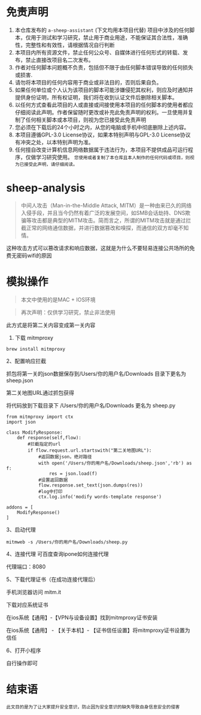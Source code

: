 # 免责声明

1. 本仓库发布的 `a-sheep-assistant` (下文均用本项目代替) 项目中涉及的任何脚本，仅用于测试和学习研究，禁止用于商业用途，不能保证其合法性，准确性，完整性和有效性，请根据情况自行判断
2. 本项目内所有资源文件，禁止任何公众号、自媒体进行任何形式的转载、发布，禁止直接改项目名二次发布。
3. 作者对任何脚本问题概不负责，包括但不限于由任何脚本错误导致的任何损失或损害.
4. 请勿将本项目的任何内容用于商业或非法目的，否则后果自负。
5. 如果任何单位或个人认为该项目的脚本可能涉嫌侵犯其权利，则应及时通知并提供身份证明，所有权证明，我们将在收到认证文件后删除相关脚本。
6. 以任何方式查看此项目的人或直接或间接使用本项目的任何脚本的使用者都应仔细阅读此声明。作者保留随时更改或补充此免责声明的权利。一旦使用并复制了任何相关脚本或本项目，则视为您已接受此免责声明
7. 您必须在下载后的24个小时之内，从您的电脑或手机中彻底删除上述内容。
8. 本项目遵循GPL-3.0 License协议，如果本特别声明与GPL-3.0 License协议有冲突之处，以本特别声明为准。
9. 任何擅自改变计算机信息网络数据属于违法行为，本项目不提供成品可运行程序，仅做学习研究使用。
`您使用或者复制了本仓库且本人制作的任何代码或项目，则视为已接受此声明，请仔细阅读。`


# sheep-analysis

> 中间人攻击（Man-in-the-Middle Attack, MITM）是一种由来已久的网络入侵手段，并且当今仍然有着广泛的发展空间，如SMB会话劫持、DNS欺骗等攻击都是典型的MITM攻击。简而言之，所谓的MITM攻击就是通过拦截正常的网络通信数据，并进行数据篡改和嗅探，而通信的双方却毫不知情。

这种攻击方式可以篡改请求和响应数据，这就是为什么不要轻易连接公共场所的免费无密码wifi的原因

# 模拟操作

> 本文中使用的是MAC + IOS环境

> 再次声明：仅供学习研究，禁止非法使用

此方式是将第二关内容变成第一关内容

1. 下载 mitmproxy
```
brew install mitmproxy
```
2、配置响应拦截

抓包将第一关的json数据保存到/Users/你的用户名/Downloads 目录下更名为 sheep.json

第二关地图URL通过抓包获得

将代码放到下载目录下 /Users/你的用户名/Downloads 更名为 sheep.py
```
from mitmproxy import ctx
import json
 
class ModifyResponse:
    def response(self,flow):
        #拦截指定的url
        if flow.request.url.startswith("第二关地图URL"):
            #返回数据json，绝对路径
            with open('/Users/你的用户名/Downloads/sheep.json','rb') as f:
                res = json.load(f)
            #设置返回数据
            flow.response.set_text(json.dumps(res))
            #log中打印
            ctx.log.info('modify words-template response')
 
addons = [
    ModifyResponse()
]

```

3、启动代理

```
mitmweb -s /Users/你的用户名/Downloads/sheep.py
```

4、连接代理
可百度查询ipone如何连接代理

代理端口：8080

5、下载代理证书（在成功连接代理后）

手机浏览器访问 mitm.it 

下载对应系统证书

在ios系统【通用】-【VPN与设备设置】找到mitmproxy证书安装

在ios系统【通用】 - 【关于本机】- 【证书信任设置】将mitmproxy证书设置为信任

6、打开小程序

自行操作即可

# 结束语
`此文目的是为了让大家提升安全意识，防止因为安全意识的缺失导致自身信息安全的侵害`
